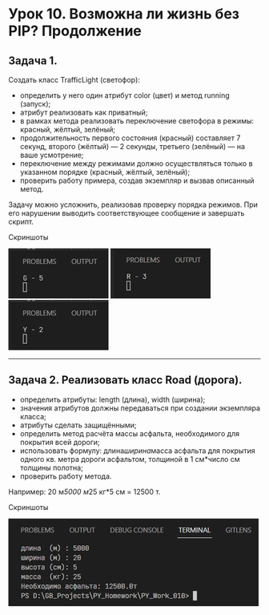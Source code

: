 # Урок 10. Возможна ли жизнь без PIP? Продолжение

## Задача 1. 

Создать класс TrafficLight (светофор):
- определить у него один атрибут color (цвет) и метод running (запуск);
- атрибут реализовать как приватный;
- в рамках метода реализовать переключение светофора в режимы: красный, жёлтый,
зелёный;
- продолжительность первого состояния (красный) составляет 7 секунд, второго
(жёлтый) — 2 секунды, третьего (зелёный) — на ваше усмотрение;
- переключение между режимами должно осуществляться только в указанном порядке
(красный, жёлтый, зелёный);
- проверить работу примера, создав экземпляр и вызвав описанный метод.

Задачу можно усложнить, реализовав проверку порядка режимов. При его нарушении
выводить соответствующее сообщение и завершать скрипт.

Скриншоты

!["Скриншот 1"](/ScreenShots/tl_001.png "Screen 1")
!["Скриншот 2"](/ScreenShots/tl_002.png "Screen 2")
!["Скриншот 3"](/ScreenShots/tl_003.png "Screen 3")

- - - 

## Задача 2. Реализовать класс Road (дорога).
- определить атрибуты: length (длина), width (ширина);
- значения атрибутов должны передаваться при создании экземпляра класса;
- атрибуты сделать защищёнными;
- определить метод расчёта массы асфальта, необходимого для покрытия всей дороги;
- использовать формулу: длина*ширина*масса асфальта для покрытия одного кв. метра
дороги асфальтом, толщиной в 1 см*число см толщины полотна;
- проверить работу метода.

Например: 20 м*5000 м*25 кг*5 см = 12500 т.

Скриншоты

!["Скриншот 4"](/ScreenShots/rd_002.png "Screen 4")
